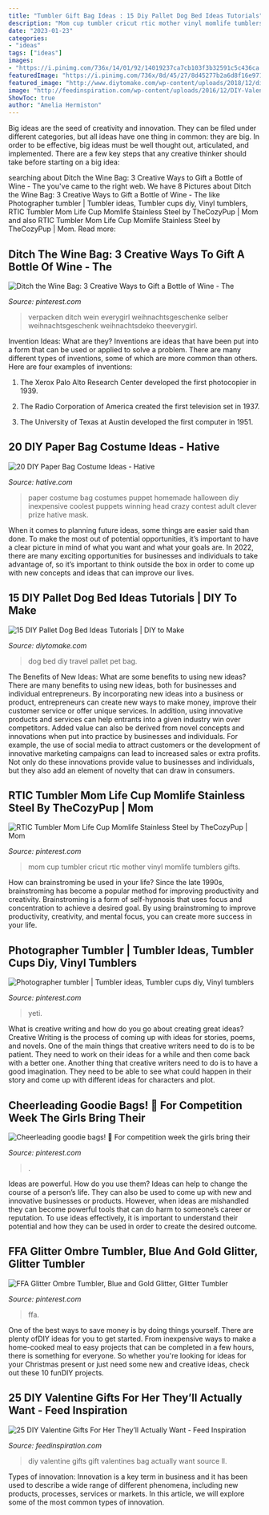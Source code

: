 ```yaml
---
title: "Tumbler Gift Bag Ideas : 15 Diy Pallet Dog Bed Ideas Tutorials"
description: "Mom cup tumbler cricut rtic mother vinyl momlife tumblers gifts"
date: "2023-01-23"
categories:
- "ideas"
tags: ["ideas"]
images:
- "https://i.pinimg.com/736x/14/01/92/14019237ca7cb103f3b32591c5c436ca.jpg"
featuredImage: "https://i.pinimg.com/736x/8d/45/27/8d45277b2a6d8f16e971908cd9743a84--wine-bags-wine-gifts.jpg"
featured_image: "http://www.diytomake.com/wp-content/uploads/2018/12/diy-travel-bag-dog-bed.jpg"
image: "http://feedinspiration.com/wp-content/uploads/2016/12/DIY-Valentines-Day-Gift-Bag.jpg"
ShowToc: true
author: "Amelia Hermiston"
---
```



Big ideas are the seed of creativity and innovation. They can be filed under different categories, but all ideas have one thing in common: they are big. In order to be effective, big ideas must be well thought out, articulated, and implemented. There are a few key steps that any creative thinker should take before starting on a big idea: 

	

		
searching about Ditch the Wine Bag: 3 Creative Ways to Gift a Bottle of Wine - The you've came to the right web. We have 8 Pictures about Ditch the Wine Bag: 3 Creative Ways to Gift a Bottle of Wine - The like Photographer tumbler | Tumbler ideas, Tumbler cups diy, Vinyl tumblers, RTIC Tumbler Mom Life Cup Momlife Stainless Steel by TheCozyPup | Mom and also RTIC Tumbler Mom Life Cup Momlife Stainless Steel by TheCozyPup | Mom. Read more:
		
    
## Ditch The Wine Bag: 3 Creative Ways To Gift A Bottle Of Wine - The

<img loading=lazy src="https://i.pinimg.com/736x/8d/45/27/8d45277b2a6d8f16e971908cd9743a84--wine-bags-wine-gifts.jpg" onerror="this.onerror=null;this.src='https://tse4.mm.bing.net/th?id=OIP.st0IED40iMLNMa45yL99UAHaLH&amp;pid=15.1';" alt="Ditch the Wine Bag: 3 Creative Ways to Gift a Bottle of Wine - The">

_Source: pinterest.com_

>verpacken ditch wein everygirl weihnachtsgeschenke selber weihnachtsgeschenk weihnachtsdeko theeverygirl. 

	

Invention Ideas: What are they?
Inventions are ideas that have been put into a form that can be used or applied to solve a problem. There are many different types of inventions, some of which are more common than others. Here are four examples of inventions:
1. The Xerox Palo Alto Research Center developed the first photocopier in 1939.

2. The Radio Corporation of America created the first television set in 1937.

3. The University of Texas at Austin developed the first computer in 1951.


    
## 20 DIY Paper Bag Costume Ideas - Hative

<img loading=lazy src="https://hative.com/wp-content/uploads/2014/10/paper-bag-costume-ideas/11-paper-bag-puppet-costume.jpg" onerror="this.onerror=null;this.src='https://tse4.mm.bing.net/th?id=OIP.J1nTWITqcz5X2xdyYwp4DwHaJ4&amp;pid=15.1';" alt="20 DIY Paper Bag Costume Ideas - Hative">

_Source: hative.com_

>paper costume bag costumes puppet homemade halloween diy inexpensive coolest puppets winning head crazy contest adult clever prize hative mask. 

	

When it comes to planning future ideas, some things are easier said than done. To make the most out of potential opportunities, it’s important to have a clear picture in mind of what you want and what your goals are. In 2022, there are many exciting opportunities for businesses and individuals to take advantage of, so it’s important to think outside the box in order to come up with new concepts and ideas that can improve our lives.

    
## 15 DIY Pallet Dog Bed Ideas Tutorials | DIY To Make

<img loading=lazy src="http://www.diytomake.com/wp-content/uploads/2018/12/diy-travel-bag-dog-bed.jpg" onerror="this.onerror=null;this.src='https://tse1.mm.bing.net/th?id=OIP.hS3tmpexAmjLsQBSPwDbyAHaLH&amp;pid=15.1';" alt="15 DIY Pallet Dog Bed Ideas Tutorials | DIY to Make">

_Source: diytomake.com_

>dog bed diy travel pallet pet bag. 

	

The Benefits of New Ideas: What are some benefits to using new ideas?
There are many benefits to using new ideas, both for businesses and individual entrepreneurs. By incorporating new ideas into a business or product, entrepreneurs can create new ways to make money, improve their customer service or offer unique services. In addition, using innovative products and services can help entrants into a given industry win over competitors.
Added value can also be derived from novel concepts and innovations when put into practice by businesses and individuals. For example, the use of social media to attract customers or the development of innovative marketing campaigns can lead to increased sales or extra profits. Not only do these innovations provide value to businesses and individuals, but they also add an element of novelty that can draw in consumers.

    
## RTIC Tumbler Mom Life Cup Momlife Stainless Steel By TheCozyPup | Mom

<img loading=lazy src="https://i.pinimg.com/736x/33/45/ac/3345ac4b75c21badab778b3fa34eb220--gifts-for-mom-mother-day-gifts.jpg" onerror="this.onerror=null;this.src='https://tse4.mm.bing.net/th?id=OIP.KjO_7WkKDqAURLJqbq-EnAHaKB&amp;pid=15.1';" alt="RTIC Tumbler Mom Life Cup Momlife Stainless Steel by TheCozyPup | Mom">

_Source: pinterest.com_

>mom cup tumbler cricut rtic mother vinyl momlife tumblers gifts. 

	

How can brainstroming be used in your life?
Since the late 1990s, brainstroming has become a popular method for improving productivity and creativity. Brainstroming is a form of self-hypnosis that uses focus and concentration to achieve a desired goal. By using brainstroming to improve productivity, creativity, and mental focus, you can create more success in your life.

    
## Photographer Tumbler | Tumbler Ideas, Tumbler Cups Diy, Vinyl Tumblers

<img loading=lazy src="https://i.pinimg.com/736x/c9/e3/67/c9e367dd08971ffdcd8b1d501b3e106f.jpg" onerror="this.onerror=null;this.src='https://tse4.mm.bing.net/th?id=OIP.hvqXf5x4SRc1Ja1XPXifwQHaJ3&amp;pid=15.1';" alt="Photographer tumbler | Tumbler ideas, Tumbler cups diy, Vinyl tumblers">

_Source: pinterest.com_

>yeti. 

	

What is creative writing and how do you go about creating great ideas?
Creative Writing is the process of coming up with ideas for stories, poems, and novels. One of the main things that creative writers need to do is to be patient. They need to work on their ideas for a while and then come back with a better one. Another thing that creative writers need to do is to have a good imagination. They need to be able to see what could happen in their story and come up with different ideas for characters and plot.

    
## Cheerleading Goodie Bags! 🎀 For Competition Week The Girls Bring Their

<img loading=lazy src="https://i.pinimg.com/736x/14/01/92/14019237ca7cb103f3b32591c5c436ca.jpg" onerror="this.onerror=null;this.src='https://tse3.mm.bing.net/th?id=OIP.WjgskSjzsAMsMwjgcInLKAHaJ3&amp;pid=15.1';" alt="Cheerleading goodie bags! 🎀 For competition week the girls bring their">

_Source: pinterest.com_

>. 

	

Ideas are powerful. How do you use them?
Ideas can help to change the course of a person’s life. They can also be used to come up with new and innovative businesses or products. However, when ideas are mishandled they can become powerful tools that can do harm to someone’s career or reputation. To use ideas effectively, it is important to understand their potential and how they can be used in order to create the desired outcome.

    
## FFA Glitter Ombre Tumbler, Blue And Gold Glitter, Glitter Tumbler

<img loading=lazy src="https://i.pinimg.com/736x/f5/43/db/f543dbd770515d9dc92a30b5705e47da.jpg" onerror="this.onerror=null;this.src='https://tse3.mm.bing.net/th?id=OIP.xqixs1V017x0exOTEjsvtAHaJ3&amp;pid=15.1';" alt="FFA Glitter Ombre Tumbler, Blue and Gold Glitter, Glitter Tumbler">

_Source: pinterest.com_

>ffa. 

	

One of the best ways to save money is by doing things yourself. There are plenty ofDIY ideas for you to get started. From inexpensive ways to make a home-cooked meal to easy projects that can be completed in a few hours, there is something for everyone. So whether you're looking for ideas for your Christmas present or just need some new and creative ideas, check out these 10 funDIY projects.

    
## 25 DIY Valentine Gifts For Her They’ll Actually Want - Feed Inspiration

<img loading=lazy src="http://feedinspiration.com/wp-content/uploads/2016/12/DIY-Valentines-Day-Gift-Bag.jpg" onerror="this.onerror=null;this.src='https://tse3.mm.bing.net/th?id=OIP.SpZgmjQuIfLqC1KK5xBY2gHaLH&amp;pid=15.1';" alt="25 DIY Valentine Gifts For Her They’ll Actually Want - Feed Inspiration">

_Source: feedinspiration.com_

>diy valentine gifts gift valentines bag actually want source ll. 

	

Types of innovation:
Innovation is a key term in business and it has been used to describe a wide range of different phenomena, including new products, processes, services or markets. In this article, we will explore some of the most common types of innovation.

